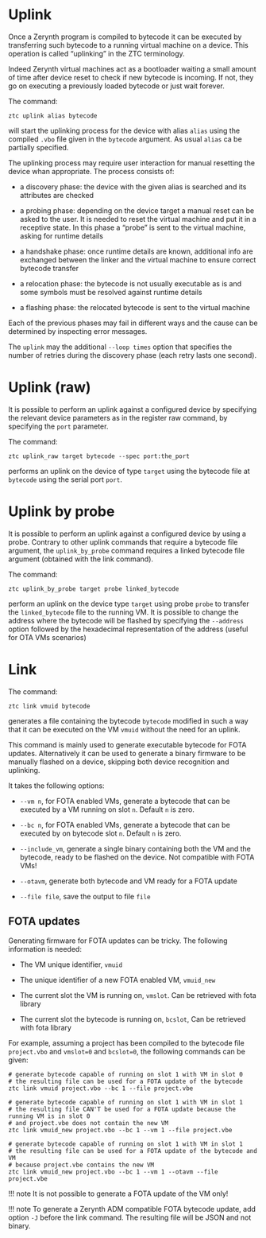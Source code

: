 # Uplink

Once a Zerynth program is compiled to bytecode it can be executed by transferring such bytecode to a running virtual machine on a device.
This operation is called “uplinking” in the ZTC terminology.

Indeed Zerynth virtual machines act as a bootloader waiting a small amount of time after device reset to check if new bytecode is incoming.
If not, they go on executing a previously loaded bytecode or just wait forever.

The command:

```
ztc uplink alias bytecode
```

will start the uplinking process for the device with alias `alias` using the compiled `.vbo` file given in the `bytecode` argument. As usual `alias` ca be partially specified.

The uplinking process may require user interaction for manual resetting the device whan appropriate. The process consists of:


* a discovery phase: the device with the given alias is searched and its attributes are checked


* a probing phase: depending on the device target a manual reset can be asked to the user. It is needed to reset the virtual machine and put it in a receptive state. In this phase a “probe” is sent to the virtual machine, asking for runtime details


* a handshake phase: once runtime details are known, additional info are exchanged between the linker and the virtual machine to ensure correct bytecode transfer


* a relocation phase: the bytecode is not usually executable as is and some symbols must be resolved against runtime details


* a flashing phase: the relocated bytecode is sent to the virtual machine

Each of the previous phases may fail in different ways and the cause can be determined by inspecting error messages.

The ```uplink``` may the additional `--loop times` option that specifies the number of retries during the discovery phase (each retry lasts one second).

# Uplink (raw)

It is possible to perform an uplink against a configured device by specifying the relevant device parameters as in the register raw command, by specifying the `port` parameter.

The command:

```
ztc uplink_raw target bytecode --spec port:the_port
```

performs an uplink on the device of type `target` using the bytecode file at `bytecode` using the serial port `port`.

# Uplink by probe

It is possible to perform an uplink against a configured device by using a probe. Contrary to other uplink commands that require a bytecode file argument, the `uplink_by_probe` command requires a linked bytecode file argument (obtained with the link command).

The command:

```
ztc uplink_by_probe target probe linked_bytecode
```

perform an uplink on the device type `target` using probe `probe` to transfer the `linked_bytecode` file to the running VM.
It is possible to change the address where the bytecode will be flashed by specifying the `--address` option followed by the hexadecimal representation of the address (useful for OTA VMs scenarios)

# Link

The command:

```
ztc link vmuid bytecode
```

generates a file containing the bytecode `bytecode` modified in such a way that it can be executed on the VM `vmuid` without the need for an uplink.

This command is mainly used to generate executable bytecode for FOTA updates. Alternatively it can be used to generate a binary firmware to be manually flashed on a device, skipping both device recognition and uplinking.

It takes the following options:


* `--vm n`, for FOTA enabled VMs, generate a bytecode that can be executed by a VM running on slot `n`. Default `n` is zero.


* `--bc n`, for FOTA enabled VMs, generate a bytecode that can be executed by on bytecode slot `n`. Default `n` is zero.


* `--include_vm`, generate a single binary containing both the VM and the bytecode, ready to be flashed on the device. Not compatible with FOTA VMs!


* `--otavm`, generate both bytecode and VM ready for a FOTA update


* `--file file`, save the output to file `file`

## FOTA updates

Generating firmware for FOTA updates can be tricky. The following information is needed:


* The VM unique identifier, `vmuid`


* The unique identifier of a new FOTA enabled VM, `vmuid_new`


* The current slot the VM is running on, `vmslot`. Can be retrieved with fota library


* The current slot the bytecode is running on, `bcslot`, Can be retrieved with fota library

For example, assuming a project has been compiled to the bytecode file `project.vbo` and `vmslot=0` and `bcslot=0`, the following commands can be given:

```
# generate bytecode capable of running on slot 1 with VM in slot 0
# the resulting file can be used for a FOTA update of the bytecode
ztc link vmuid project.vbo --bc 1 --file project.vbe

# generate bytecode capable of running on slot 1 with VM in slot 1
# the resulting file CAN'T be used for a FOTA update because the running VM is in slot 0
# and project.vbe does not contain the new VM
ztc link vmuid_new project.vbo --bc 1 --vm 1 --file project.vbe

# generate bytecode capable of running on slot 1 with VM in slot 1
# the resulting file can be used for a FOTA update of the bytecode and VM
# because project.vbe contains the new VM
ztc link vmuid_new project.vbo --bc 1 --vm 1 --otavm --file project.vbe
```

!!! note
	It is not possible to generate a FOTA update of the VM only!

!!! note
	To generate a Zerynth ADM compatible FOTA bytecode update, add option `-J` before the link command. The resulting file will be JSON and not binary.
<!--stackedit_data:
eyJoaXN0b3J5IjpbMTEzMTY4MTQ1Nl19
-->